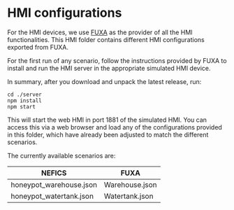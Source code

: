 # HMI configurations

For the HMI devices, we use [FUXA](https://github.com/frangoteam/FUXA) as the provider of all the HMI functionalities. This HMI folder contains different HMI configurations exported from FUXA.

For the first run of any scenario, follow the instructions provided by FUXA to install and run the HMI server in the appropriate simulated HMI device.

In summary, after you download and unpack the latest release, run:

```
cd ./server
npm install
npm start
```

This will start the web HMI in port 1881 of the simulated HMI. You can access this via a web browser and load any of the configurations provided in this folder, which have already been adjusted to match the different scenarios.

The currently available scenarios are:

| NEFICS | FUXA |
| ----------- | ----------- |
| honeypot_warehouse.json | Warehouse.json |
| honeypot_watertank.json | Watertank.json |

